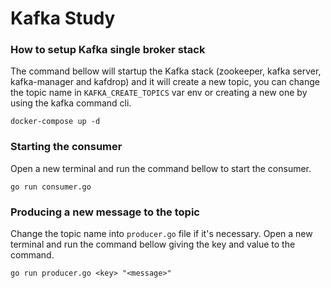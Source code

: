 # Kafka Study

### How to setup Kafka single broker stack

The command bellow will startup the Kafka stack (zookeeper, kafka server, kafka-manager and kafdrop) and it will create a new topic, you can change the topic name in `KAFKA_CREATE_TOPICS` var env
or creating a new one by using the kafka command cli.
```
docker-compose up -d
```

### Starting the consumer

Open a new terminal and run the command bellow to start the consumer.
```
go run consumer.go
```

### Producing a new message to the topic

Change the topic name into `producer.go` file if it's necessary. Open a new terminal and run the command bellow giving the key and value to the command.
```
go run producer.go <key> "<message>"
```
